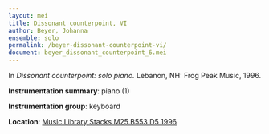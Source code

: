 ```yaml
---
layout: mei
title: Dissonant counterpoint, VI
author: Beyer, Johanna
ensemble: solo 
permalink: /beyer-dissonant-counterpoint-vi/
document: beyer_dissonant_counterpoint_6.mei
---
```


In *Dissonant counterpoint: solo piano.* Lebanon, NH: Frog Peak Music, 1996.

**Instrumentation summary**: piano (1)

**Instrumentation group**: keyboard

**Location**: <a href="https://tufts.primo.exlibrisgroup.com/permalink/01TUN_INST/1kc9gia/alma991009589829703851" target="_blank">Music Library Stacks M25.B553 D5 1996</a>
